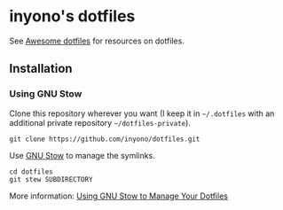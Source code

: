 # inyono's dotfiles

See [Awesome dotfiles](https://github.com/webpro/awesome-dotfiles) for resources on dotfiles.

## Installation

### Using GNU Stow

Clone this repository wherever you want (I keep it in `~/.dotfiles` with an additional private repository `~/dotfiles-private`).

```
git clone https://github.com/inyono/dotfiles.git
```

Use [GNU Stow](https://www.gnu.org/software/stow/) to manage the symlinks.
```
cd dotfiles
git stew SUBDIRECTORY
```

More information: [Using GNU Stow to Manage Your Dotfiles](http://brandon.invergo.net/news/2012-05-26-using-gnu-stow-to-manage-your-dotfiles.html)

